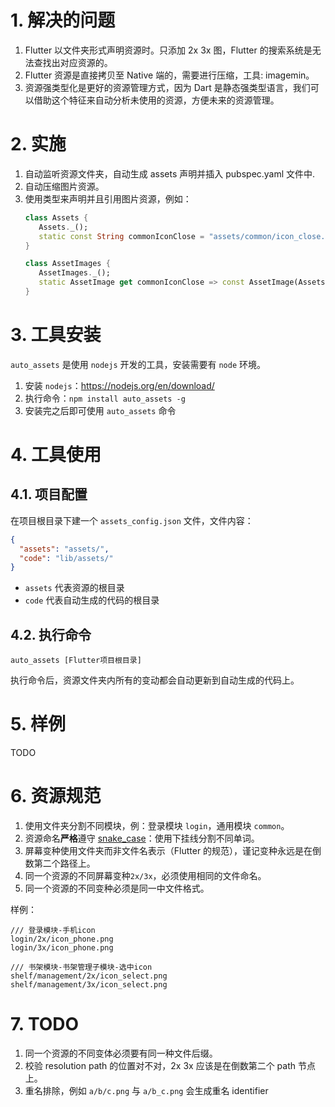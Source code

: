 # 1. 解决的问题

1. Flutter 以文件夹形式声明资源时。只添加 2x 3x 图，Flutter 的搜索系统是无法查找出对应资源的。
2. Flutter 资源是直接拷贝至 Native 端的，需要进行压缩，工具: imagemin。
3. 资源强类型化是更好的资源管理方式，因为 Dart 是静态强类型语言，我们可以借助这个特征来自动分析未使用的资源，方便未来的资源管理。

# 2. 实施

1. 自动监听资源文件夹，自动生成 assets 声明并插入 pubspec.yaml 文件中.
2. 自动压缩图片资源。
3. 使用类型来声明并且引用图片资源，例如：
   ```dart
   class Assets {
      Assets._();
      static const String commonIconClose = "assets/common/icon_close.png";
   }

   class AssetImages {
      AssetImages._();
      static AssetImage get commonIconClose => const AssetImage(Assets.commonIconClose);
   }
   ```

# 3. 工具安装

`auto_assets` 是使用 `nodejs` 开发的工具，安装需要有 `node` 环境。

1. 安装 `nodejs`：https://nodejs.org/en/download/
2. 执行命令：`npm install auto_assets -g`
3. 安装完之后即可使用 `auto_assets` 命令

# 4. 工具使用

## 4.1. 项目配置

在项目根目录下建一个 `assets_config.json` 文件，文件内容：

```json
{
  "assets": "assets/",
  "code": "lib/assets/"
}
```

- `assets` 代表资源的根目录
- `code` 代表自动生成的代码的根目录

## 4.2. 执行命令

```shell
auto_assets [Flutter项目根目录]
```

执行命令后，资源文件夹内所有的变动都会自动更新到自动生成的代码上。

# 5. 样例

TODO

# 6. 资源规范

1. 使用文件夹分割不同模块，例：登录模块 `login`，通用模块 `common`。
2. 资源命名**严格**遵守 [snake_case](https://en.wikipedia.org/wiki/Snake_case)：使用下挂线分割不同单词。
3. 屏幕变种使用文件夹而非文件名表示（Flutter 的规范），谨记变种永远是在倒数第二个路径上。
4. 同一个资源的不同屏幕变种`2x/3x`，必须使用相同的文件命名。
5. 同一个资源的不同变种必须是同一中文件格式。

样例：

```
/// 登录模块-手机icon
login/2x/icon_phone.png
login/3x/icon_phone.png

/// 书架模块-书架管理子模块-选中icon
shelf/management/2x/icon_select.png
shelf/management/3x/icon_select.png
```

# 7. TODO

1. 同一个资源的不同变体必须要有同一种文件后缀。
2. 校验 resolution path 的位置对不对，2x 3x 应该是在倒数第二个 path 节点上。
3. 重名排除，例如 `a/b/c.png` 与 `a/b_c.png` 会生成重名 identifier
